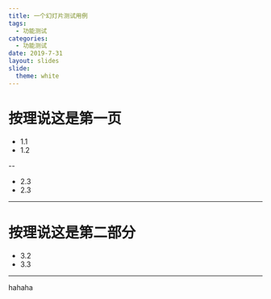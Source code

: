 ```yaml
---
title: 一个幻灯片测试用例
tags: 
  - 功能测试
categories:
  - 功能测试
date: 2019-7-31
layout: slides
slide:
  theme: white
---
```



# 按理说这是第一页

- 1.1
- 1.2

--

- 2.3
- 2.3

---

# 按理说这是第二部分

- 3.2
- 3.3

---

hahaha
